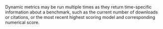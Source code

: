 Dynamic metrics may be run multiple times as they return time-specific information about a benchmark, such as the current number of downloads or citations, or the most recent highest scoring model and corresponding numerical score.